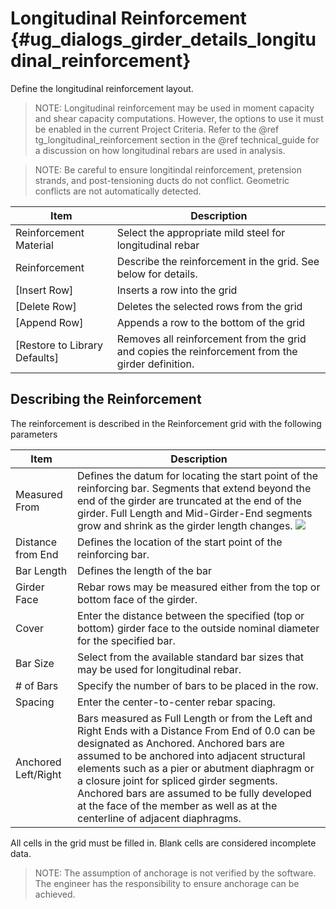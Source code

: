 Longitudinal Reinforcement {#ug_dialogs_girder_details_longitudinal_reinforcement}
==============================================
Define the longitudinal reinforcement layout. 

> NOTE: Longitudinal reinforcement may be used in moment capacity and shear capacity computations. However, the options to use it must be enabled in the current Project Criteria. Refer to the @ref tg_longitudinal_reinforcement section in the @ref technical_guide for a discussion on how longitudinal rebars are used in analysis.

> NOTE: Be careful to ensure longitindal reinforcement, pretension strands, and post-tensioning ducts do not conflict. Geometric conflicts are not automatically detected.

Item | Description
-----|---------
Reinforcement Material | Select the appropriate mild steel for longitudinal rebar
Reinforcement | Describe the reinforcement in the grid. See below for details.
[Insert Row] | Inserts a row into the grid
[Delete Row] | Deletes the selected rows from the grid
[Append Row] | Appends a row to the bottom of the grid
[Restore to Library Defaults] | Removes all reinforcement from the grid and copies the reinforcement from the girder definition.

Describing the Reinforcement
------------------------------
The reinforcement is described in the Reinforcement grid with the following parameters

Item | Description
-------|-------------
Measured From | Defines the datum for locating the start point of the reinforcing bar. Segments that extend beyond the end of the girder are truncated at the end of the girder. Full Length and Mid-Girder-End segments grow and shrink as the girder length changes. ![](LongRebarOptions.gif)
Distance from End | Defines the location of the start point of the reinforcing bar.
Bar Length | Defines the length of the bar
Girder Face | Rebar rows may be measured either from the top or bottom face of the girder.
Cover | Enter the distance between the specified (top or bottom) girder face to the outside nominal diameter for the specified bar.
Bar Size | Select from the available standard bar sizes that may be used for longitudinal rebar.
\# of Bars | Specify the number of bars to be placed in the row.
Spacing | Enter the center-to-center rebar spacing.
Anchored Left/Right | Bars measured as Full Length or from the Left and Right Ends with a Distance From End of 0.0 can be designated as Anchored. Anchored bars are assumed to be anchored into adjacent structural elements such as a pier or abutment diaphragm or a closure joint for spliced girder segments. Anchored bars are assumed to be fully developed at the face of the member as well as at the centerline of adjacent diaphragms.

All cells in the grid must be filled in. Blank cells are considered incomplete data.  

> NOTE: The assumption of anchorage is not verified by the software. The engineer has the responsibility to ensure anchorage can be achieved.
